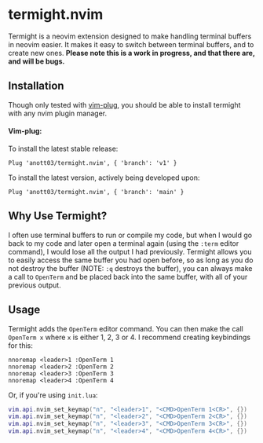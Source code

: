 # termight.nvim
Termight is a neovim extension designed to make handling terminal buffers in neovim easier. It makes it easy to switch between terminal buffers, and to create new ones. **Please note this is a work in progress, and that there are, and will be bugs.**
## Installation
Though only tested with [vim-plug](https://github.com/junegunn/vim-plug), you should be able to install termight with any nvim plugin manager.
#### Vim-plug:
To install the latest stable release:
````vim
Plug 'anott03/termight.nvim', { 'branch': 'v1' }
````
To install the latest version, actively being developed upon:
````vim
Plug 'anott03/termight.nvim', { 'branch': 'main' }
````
## Why Use Termight?
I often use terminal buffers to run or compile my code, but when I would go back to my code and later open a terminal again (using the `:term` editor command), I would lose all the output I had previously. Termight allows you to easily access the same buffer you had open before, so as long as you do not destroy the buffer (NOTE: `:q` destroys the buffer), you can always make a call to `OpenTerm` and be placed back into the same buffer, with all of your previous output.
## Usage
Termight adds the `OpenTerm` editor command. You can then make the call `OpenTerm x` where `x` is either 1, 2, 3 or 4. I recommend creating keybindings for this:
````vim
nnoremap <leader>1 :OpenTerm 1
nnoremap <leader>2 :OpenTerm 2
nnoremap <leader>3 :OpenTerm 3
nnoremap <leader>4 :OpenTerm 4
````
Or, if you're using `init.lua`:
````lua
vim.api.nvim_set_keymap("n", "<leader>1", "<CMD>OpenTerm 1<CR>", {})
vim.api.nvim_set_keymap("n", "<leader>2", "<CMD>OpenTerm 2<CR>", {})
vim.api.nvim_set_keymap("n", "<leader>3", "<CMD>OpenTerm 3<CR>", {})
vim.api.nvim_set_keymap("n", "<leader>4", "<CMD>OpenTerm 4<CR>", {})
````
